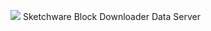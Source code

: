 ![](https://github.com/ahmed9dz/Sketchware-Block-Downloader/blob/master/logo.png)
Sketchware Block Downloader  Data Server

